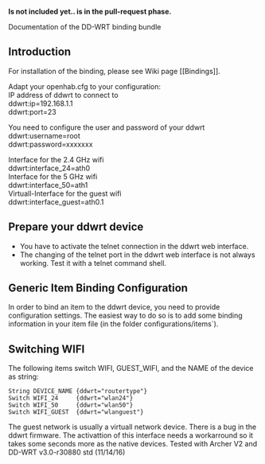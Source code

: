 **Is not included yet.. is in the pull-request phase.**

Documentation of the DD-WRT binding bundle

## Introduction

For installation of the binding, please see Wiki page [[Bindings]].

Adapt your openhab.cfg to your configuration:<BR>
IP address of ddwrt to connect to<BR>
    ddwrt:ip=192.168.1.1<BR>
    ddwrt:port=23<BR>

You need to configure the user and password of your ddwrt<BR>
    ddwrt:username=root<BR>
    ddwrt:password=xxxxxxx<BR>

Interface for the 2.4 GHz wifi<BR>
    ddwrt:interface_24=ath0<BR>
Interface for the 5 GHz wifi<BR>
    ddwrt:interface_50=ath1<BR>
Virtuall-Interface for the guest wifi<BR>
    ddwrt:interface_guest=ath0.1<BR>


## Prepare your ddwrt device
* You have to activate the telnet connection in the ddwrt web interface.
* The changing of the telnet port in the ddwrt web interface is not always working. Test it with a telnet command shell.

## Generic Item Binding Configuration

In order to bind an item to the ddwrt device, you need to provide configuration settings. The easiest way to do so is to add some binding information in your item file (in the folder configurations/items`). 

## Switching WIFI

The following items switch WIFI, GUEST_WIFI, and the NAME of the device as string:

    String DEVICE_NAME {ddwrt="routertype"}
    Switch WIFI_24     {ddwrt="wlan24"}
    Switch WIFI_50     {ddwrt="wlan50"}
    Switch WIFI_GUEST  {ddwrt="wlanguest"}

The guest network is usually a virtuall network device. There is a bug in the ddwrt firmware. The activattion of this interface needs a workarround so it takes some seconds more as the native devices.
Tested with Archer V2 and DD-WRT v3.0-r30880 std (11/14/16)
